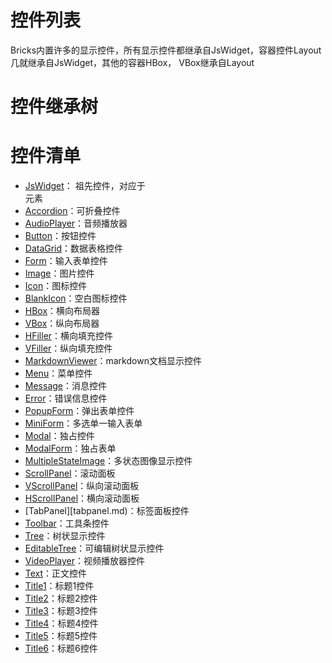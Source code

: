 # 控件列表
Bricks内置许多的显示控件，所有显示控件都继承自JsWidget，容器控件Layout几就继承自JsWidget，其他的容器HBox， VBox继承自Layout

# 控件继承树

# 控件清单
* [JsWidget](jswidget.md)： 祖先控件，对应于<div>元素
* [Accordion](accordion.md)：可折叠控件
* [AudioPlayer](audioplayer.md)：音频播放器
* [Button](button.md)：按钮控件
* [DataGrid](datagrid.md)：数据表格控件
* [Form](form.md)：输入表单控件
* [Image](image.md)：图片控件
* [Icon](icon.md)：图标控件
* [BlankIcon](blackicon.js)：空白图标控件
* [HBox](hbox.md)：横向布局器
* [VBox](vbox.md)：纵向布局器
* [HFiller](hfiller.md)：横向填充控件
* [VFiller](vfiller.md)：纵向填充控件
* [MarkdownViewer](markdonwviewer.md)：markdown文档显示控件
* [Menu](menu.md)：菜单控件
* [Message](message.md)：消息控件
* [Error](error.md)：错误信息控件
* [PopupForm](popupform.md)：弹出表单控件
* [MiniForm](meniform.md)：多选单一输入表单
* [Modal](modal.md)：独占控件
* [ModalForm](modalform.md)：独占表单
* [MultipleStateImage](multiplestateimage.md)：多状态图像显示控件
* [ScrollPanel](scrollpanel.md)：滚动面板
* [VScrollPanel](vscrollpanel.md)：纵向滚动面板
* [HScrollPanel](hscrollpanel.md)：横向滚动面板
* [TabPanel][tabpanel.md)：标签面板控件
* [Toolbar](toolbar.md)：工具条控件
* [Tree](tree.md)：树状显示控件
* [EditableTree](editabletree.md)：可编辑树状显示控件
* [VideoPlayer](videoplayer.md)：视频播放器控件
* [Text](text.md)：正文控件
* [Title1](title1.md)：标题1控件
* [Title2](title2.md)：标题2控件
* [Title3](title3.md)：标题3控件
* [Title4](title4.md)：标题4控件
* [Title5](title5.md)：标题5控件
* [Title6](title6.md)：标题6控件

# 
